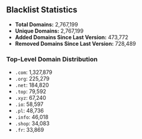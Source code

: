 ## Blacklist Statistics

- **Total Domains:** 2,767,199
- **Unique Domains:** 2,767,199
- **Added Domains Since Last Version:** 473,772
- **Removed Domains Since Last Version:** 728,489

### Top-Level Domain Distribution

-  `.com`: 1,327,879
-  `.org`: 225,279
-  `.net`: 184,820
-  `.top`: 79,592
-  `.xyz`: 67,240
-  `.io`: 58,597
-  `.pl`: 48,736
-  `.info`: 46,018
-  `.shop`: 34,083
-  `.fr`: 33,869
